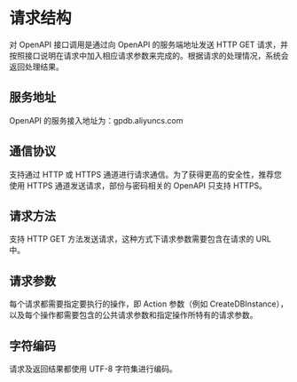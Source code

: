 # 请求结构

对 OpenAPI 接口调用是通过向 OpenAPI 的服务端地址发送 HTTP GET 请求，并按照接口说明在请求中加入相应请求参数来完成的。根据请求的处理情况，系统会返回处理结果。

## 服务地址

OpenAPI 的服务接入地址为：gpdb.aliyuncs.com

## 通信协议

支持通过 HTTP 或 HTTPS 通道进行请求通信。为了获得更高的安全性，推荐您使用 HTTPS 通道发送请求，部份与密码相关的 OpenAPI 只支持 HTTPS。

## 请求方法

支持 HTTP GET 方法发送请求，这种方式下请求参数需要包含在请求的 URL 中。

## 请求参数

每个请求都需要指定要执行的操作，即 Action 参数（例如 CreateDBInstance），以及每个操作都需要包含的公共请求参数和指定操作所特有的请求参数。

## 字符编码

请求及返回结果都使用 UTF-8 字符集进行编码。

